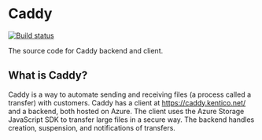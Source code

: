 # Caddy

[![Build status](https://ci.appveyor.com/api/projects/status/tl95fkw53i6vpqd9/branch/master?svg=true)](https://ci.appveyor.com/project/yuriys-kentico/consultingtransfers)

The source code for Caddy backend and client.

## What is Caddy?

Caddy is a way to automate sending and receiving files (a process called a transfer) with customers. Caddy has a client at https://caddy.kentico.net/ and a backend, both hosted on Azure. The client uses the Azure Storage JavaScript SDK to transfer large files in a secure way. The backend handles creation, suspension, and notifications of transfers.
